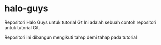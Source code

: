 # halo-guys
Repositori Halo Guys untuk tutorial Git
Ini adalah sebuah contoh repositori untuk tutorial Git.

Repositori ini dibangun mengikuti tahap demi tahap pada tutorial
